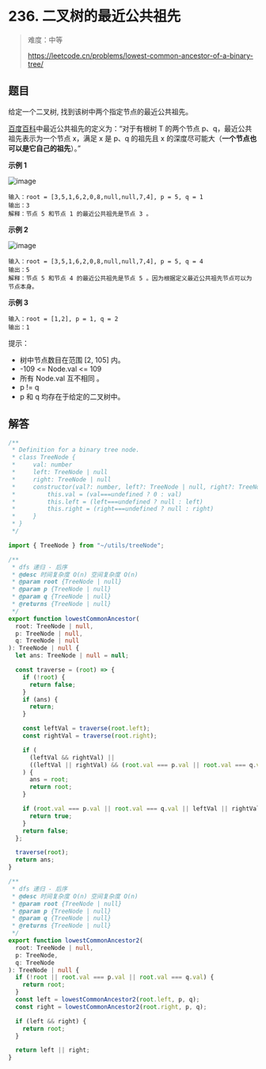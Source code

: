 # 236. 二叉树的最近公共祖先

> 难度：中等
>
> https://leetcode.cn/problems/lowest-common-ancestor-of-a-binary-tree/

## 题目

给定一个二叉树, 找到该树中两个指定节点的最近公共祖先。

[百度百科](https://baike.baidu.com/item/%E6%9C%80%E8%BF%91%E5%85%AC%E5%85%B1%E7%A5%96%E5%85%88/8918834?fr=aladdin)中最近公共祖先的定义为：“对于有根树 T 的两个节点 p、q，最近公共祖先表示为一个节点 x，满足 x 是 p、q 的祖先且 x 的深度尽可能大（**一个节点也可以是它自己的祖先**）。”

**示例 1**

![image](https://user-images.githubusercontent.com/25545052/169033314-bad2dea8-6fb7-4de8-b744-473c1466f19b.png)

```
输入：root = [3,5,1,6,2,0,8,null,null,7,4], p = 5, q = 1
输出：3
解释：节点 5 和节点 1 的最近公共祖先是节点 3 。
```

**示例 2**

![image](https://user-images.githubusercontent.com/25545052/169033314-bad2dea8-6fb7-4de8-b744-473c1466f19b.png)

```
输入：root = [3,5,1,6,2,0,8,null,null,7,4], p = 5, q = 4
输出：5
解释：节点 5 和节点 4 的最近公共祖先是节点 5 。因为根据定义最近公共祖先节点可以为节点本身。
```

**示例 3**

```
输入：root = [1,2], p = 1, q = 2
输出：1
```

提示：

- 树中节点数目在范围 [2, 105] 内。
- -109 <= Node.val <= 109
- 所有 Node.val 互不相同 。
- p != q
- p 和 q 均存在于给定的二叉树中。

## 解答

```typescript
/**
 * Definition for a binary tree node.
 * class TreeNode {
 *     val: number
 *     left: TreeNode | null
 *     right: TreeNode | null
 *     constructor(val?: number, left?: TreeNode | null, right?: TreeNode | null) {
 *         this.val = (val===undefined ? 0 : val)
 *         this.left = (left===undefined ? null : left)
 *         this.right = (right===undefined ? null : right)
 *     }
 * }
 */

import { TreeNode } from "~/utils/treeNode";

/**
 * dfs 递归 - 后序
 * @desc 时间复杂度 O(n) 空间复杂度 O(n)
 * @param root {TreeNode | null}
 * @param p {TreeNode | null}
 * @param q {TreeNode | null}
 * @returns {TreeNode | null}
 */
export function lowestCommonAncestor(
  root: TreeNode | null,
  p: TreeNode | null,
  q: TreeNode | null
): TreeNode | null {
  let ans: TreeNode | null = null;

  const traverse = (root) => {
    if (!root) {
      return false;
    }
    if (ans) {
      return;
    }

    const leftVal = traverse(root.left);
    const rightVal = traverse(root.right);

    if (
      (leftVal && rightVal) ||
      ((leftVal || rightVal) && (root.val === p.val || root.val === q.val))
    ) {
      ans = root;
      return root;
    }

    if (root.val === p.val || root.val === q.val || leftVal || rightVal) {
      return true;
    }
    return false;
  };

  traverse(root);
  return ans;
}

/**
 * dfs 递归 - 后序
 * @desc 时间复杂度 O(n) 空间复杂度 O(n)
 * @param root {TreeNode | null}
 * @param p {TreeNode | null}
 * @param q {TreeNode | null}
 * @returns {TreeNode | null}
 */
export function lowestCommonAncestor2(
  root: TreeNode | null,
  p: TreeNode,
  q: TreeNode
): TreeNode | null {
  if (!root || root.val === p.val || root.val === q.val) {
    return root;
  }
  const left = lowestCommonAncestor2(root.left, p, q);
  const right = lowestCommonAncestor2(root.right, p, q);

  if (left && right) {
    return root;
  }

  return left || right;
}
```
